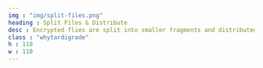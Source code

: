```yaml
---
img : "img/split-files.png"
heading : Split Files & Distribute
desc : Encrypted flies are split into smaller fragments and distributed to optimal nodes across our secure, global network.  
class : "whytardigrade"
h : 110
w : 110
---
```

